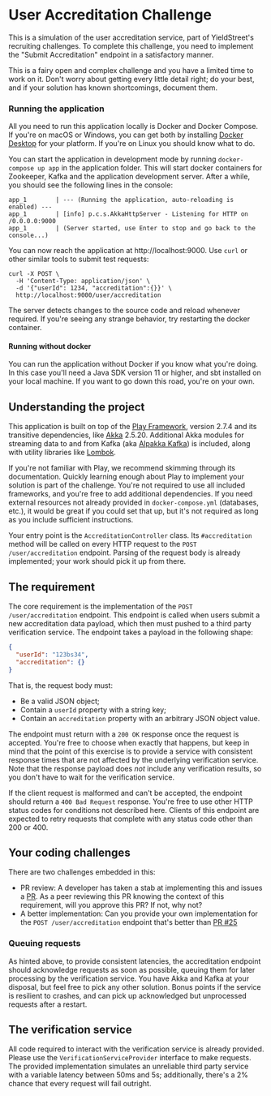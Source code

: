 # User Accreditation Challenge
This is a simulation of the user accreditation service, part of YieldStreet's
recruiting challenges. To complete this challenge, you need to implement the
"Submit Accreditation" endpoint in a satisfactory manner.

This is a fairy open and complex challenge and you have a limited time to work
on it. Don't worry about getting every little detail right; do your best, and
if your solution has known shortcomings, document them.

### Running the application
All you need to run this application locally is Docker and Docker Compose. If
you're on macOS or Windows, you can get both by installing [Docker Desktop][1]
for your platform. If you're on Linux you should know what to do.

You can start the application in development mode by running `docker-compose up app`
in the application folder. This will start docker containers for Zookeeper,
Kafka and the application development server. After a while, you should see
the following lines in the console:

```
app_1        | --- (Running the application, auto-reloading is enabled) ---
app_1        | [info] p.c.s.AkkaHttpServer - Listening for HTTP on /0.0.0.0:9000
app_1        | (Server started, use Enter to stop and go back to the console...)
```

You can now reach the application at http://localhost:9000. Use `curl` or other
similar tools to submit test requests:

```
curl -X POST \
  -H 'Content-Type: application/json' \
  -d '{"userId": 1234, "accreditation":{}}' \
  http://localhost:9000/user/accreditation
```

The server detects changes to the source code and reload whenever required. If
you're seeing any strange behavior, try restarting the docker container.

[1]: https://www.docker.com/products/docker-desktop

#### Running without docker
You can run the application without Docker if you know what you're doing. In
this case you'll need a Java SDK version 11 or higher, and sbt installed on 
your local machine. If you want to go down this road, you're on your own.

## Understanding the project
This application is built on top of the [Play Framework][4], version 2.7.4 and
its transitive dependencies, like [Akka][5] 2.5.20. Additional Akka modules for
streaming data to and from Kafka (aka [Alpakka Kafka][6]) is included, along
with utility libraries like [Lombok][7].

If you're not familiar with Play, we recommend skimming through its
documentation. Quickly learning enough about Play to implement your solution
is part of the challenge. You're not required to use all included frameworks,
and you're free to add additional dependencies. If you need external resources
not already provided in `docker-compose.yml` (databases, etc.), it would be
great if you could set that up, but it's not required as long as you include
sufficient instructions. 

Your entry point is the `AccreditationController` class. Its `#accreditation`
method will be called on every HTTP request to the `POST /user/accreditation`
endpoint. Parsing of the request body is already implemented; your work should
pick it up from there.

[4]: https://www.playframework.com
[5]: https://akka.io
[6]: https://doc.akka.io/docs/alpakka-kafka/current/home.html
[7]: https://projectlombok.org 
 
## The requirement
The core requirement is the implementation of the `POST /user/accreditation` endpoint. This endpoint is called when users submit a new accreditation data payload, which then must pushed to a third party verification service. The
endpoint takes a payload in the following shape:

```json 
{
  "userId": "123bs34",
  "accreditation": {}
}
```

That is, the request body must:
* Be a valid JSON object;
* Contain a `userId` property with a string key;
* Contain an `accreditation` property with an arbitrary JSON object value.

The endpoint must return with a `200 OK` response once the request is accepted.
You're free to choose when exactly that happens, but keep in mind that the point
of this exercise is to provide a service with consistent response times that are
not affected by the underlying verification service. Note that the response
payload does _not_ include any verification results, so you don't have to wait
for the verification service.

If the client request is malformed and can't be accepted, the endpoint should
return a `400 Bad Request` response. You're free to use other HTTP status codes
for conditions not described here. Clients of this endpoint are expected to
retry requests that complete with any status code other than 200 or 400.

## Your coding challenges
There are two challenges embedded in this:
* PR review: A developer has taken a stab at implementing this and issues a [PR](https://github.com/yieldstreet/challenges/pull/25). As a peer reviewing this PR knowing the context of this requirement, will you approve this PR? If not, why not? 
* A better implementation: Can you provide your own implementation for the `POST /user/accreditation` endpoint that's better than [PR #25](https://github.com/yieldstreet/challenges/pull/25)

### Queuing requests
As hinted above, to provide consistent latencies, the accreditation endpoint
should acknowledge requests as soon as possible, queuing them for later
processing by the verification service. You have Akka and Kafka at your
disposal, but feel free to pick any other solution. Bonus points if the service
is resilient to crashes, and can pick up acknowledged but unprocessed requests
after a restart.

## The verification service
All code required to interact with the verification service is already provided.
Please use the `VerificationServiceProvider` interface to make requests. The
provided implementation simulates an unreliable third party service with a
variable latency between 50ms and 5s; additionally, there's a 2% chance that
every request will fail outright.
